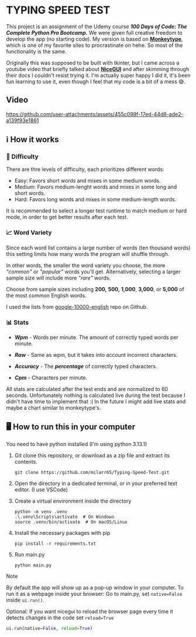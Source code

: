 # TYPING SPEED TEST

This project is an assignment of the Udemy course **_100 Days of Code: The Complete Python Pro Bootcamp._** We were given full creative freedom to develop the app (no starting code). My version is based on [**Monkeytype**](https://monkeytype.com/), which is one of my favorite sites to procrastinate on hehe. So most of the functionality is the same.

Originally this was supposed to be built with tkinter, but I came across a youtube video that briefly talked about [**NiceGUI**](https://nicegui.io/) and after skimming through their docs I couldn't resist trying it. I'm actually super happy I did it, it's been fun learning to use it, even though I feel that my code is a bit of a mess 😅.

## Video


https://github.com/user-attachments/assets/455c099f-17ed-44d8-ade2-a139f93e1861





## ℹ️ How it works

### 🚀 Difficulty

There are thre levels of difficulty, each prioritizes different words:

- Easy: Favors short words and mixes in some medium words.
- Medium: Favors medium-lenght words and mixes in some long and short words.
- Hard: Favors long words and mixes in some medium-length words.

It is recommended to select a longer test runtime to match medium or hard mode, in order to get better results after each test.

### 📈 Word Variety

Since each word list contains a large number of words (ten thousand words) this setting limits how many words the program will shuffle through. 

In other words, the smaller the word variety you choose, the more *"common"* or *"popular"* words you'll get. Alternatively, selecting a larger sample size will include more *"rare"* words.

Choose from sample sizes including **200,** **500,** **1,000**, **3,000**, or **5,000** of the most common English words.


I used the lists from [google-10000-english](https://github.com/first20hours/google-10000-english) repo on Github.

### 📊 Stats

- **_Wpm_** - Words per minute. The amount of correctly typed words per minute.

- **_Raw_** - Same as wpm, but it takes into account incorrect characters.

- **_Accuracy_** - The **_percentage_** of correctly typed characters.

- **_Cpm_** - Characters per minute.

All stats are calculated after the test ends and are normalized to 60 seconds. Unfortunately nothing is calculated live during the test because I didn't have time to implement that :( In the future I might add live stats and maybe a chart similar to monkeytype's.

## 🖥️ How to run this in your computer

You need to have python installed (I'm using python 3.13.1)

1. Git clone this repository, or download as a zip file and extract its contents.

   ```shell
   git clone https://github.com/milarr65/Typing-Speed-Test.git
   ```

2. Open the directory in a dedicated terminal, or in your preferred text editor. (I use VSCode)

3. Create a virtual environment inside the directory

   ```shell
   python -m venv .venv
   .\.venv\Scripts\activate  # On Windows
   source .venv/bin/activate  # On macOS/Linux

   ```

4. Install the necessary packages with pip
   ```shell
   pip install -r requirements.txt
   ```
5. Run main.py
   ```shell
   python main.py
   ```

> [!Note]
> By default the app will show up as a pop-up window in your computer. To run it as a webpage inside your browser: Go to main.py, set `native=False` inside `ui.run()`.
>
> Optional: If you want nicegui to reload the browser page every time it detects changes in the code set `reload=True`
>
> ```python
> ui.run(native=False, reload=True)
> ```
